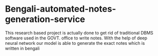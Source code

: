 # Bengali-automated-notes-generation-service
This research based project is actually done to get rid of traditional DBMS software used in the GOVT. office to write notes. With the help of deep neural network our model is able to generate the exact notes which is written in bengali
